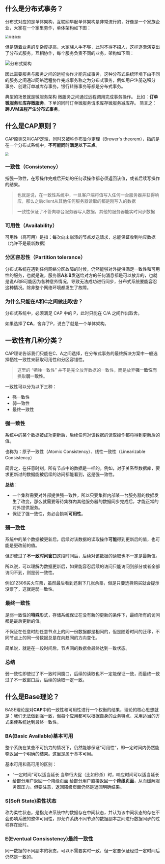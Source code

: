 ## 什么是分布式事务？

分布式对应的是单体架构，互联网早起单体架构是非常流行的，好像是一个家族企业，大家在一个家里劳作，单体架构如下图：

<img src="https://img.java-family.cn/seata/1.png" alt="单体架构" style="zoom:70%;" />

但是随着业务的复杂度提高，大家族人手不够，此时不得不招人，这样逐渐演变出了分布式服务，互相协作，每个服务负责不同的业务，架构如下图：

![分布式架构](https://img.java-family.cn/seata/2.png)

因此需要服务与服务之间的远程协作才能完成事务，这种分布式系统环境下由不同的服务之间通过网络远程协作完成事务称之为分布式事务，例如用户注册送积分 事务、创建订单减库存事务，银行转账事务等都是分布式事务。

典型的场景就是微服务架构 微服务之间通过远程调用完成事务操作。 比如：**订单微服务**和**库存微服务**，下单的同时订单微服务请求库存微服务减库存。 简言之：**跨JVM进程产生分布式事务**。

## 什么是CAP原则？

CAP原则又叫CAP定理，同时又被称作布鲁尔定理（Brewer's theorem），指的是在一个分布式系统中，**不可能同时满足以下三点**。

<img src="https://img.java-family.cn/seata/3.jpg" style="zoom:70%;" />

### 一致性（Consistency）

指强一致性，在写操作完成后开始的任何读操作都必须返回该值，或者后续写操作的结果。

> 也就是说，在一致性系统中，一旦客户端将值写入任何一台服务器并获得响应，那么之后client从其他任何服务器读取的都是刚写入的数据
>
> 一致性保证了不管向哪台服务器写入数据，其他的服务器能实时同步数据

### 可用性（Availability）

可用性（高可用）是指：每次向未崩溃的节点发送请求，总能保证收到响应数据（允许不是最新数据）

### 分区容忍性（Partition tolerance）

分布式系统在遇到任何网络分区故障的时候，仍然能够对外提供满足一致性和可用性的服务，也就是说，服务器**A**和**B**发送给对方的任何消息都是可以放弃的，也就是说A和B可能因为各种意外情况，导致无法成功进行同步，分布式系统要能容忍这种情况。除非整个网络环境都发生了故障。

### 为什么只能在A和C之间做出取舍？

分布式系统中，必须满足 CAP 中的 P，此时只能在 C/A 之间作出取舍。

如果选择了**CA**，舍弃了P，说白了就是一个单体架构。

## 一致性有几种分类？

CAP理论告诉我们只能在C、A之间选择，在分布式事务的最终解决方案中一般选择牺牲一致性来获取可用性和分区容错性。

> 这里的 “牺牲一致性” 并不是完全放弃数据的一致性，而是放弃**强一致性**而换取**弱一致性**。

一致性可以分为以下三种：

- 强一致性
- 弱一致性
- 最终一致性

### 强一致性

系统中的某个数据被成功更新后，后续任何对该数据的读取操作都将得到更新后的值。

也称为：原子一致性（Atomic Consistency）、线性一致性（Linearizable Consistency）

简言之，在任意时刻，所有节点中的数据是一样的。例如，对于关系型数据库，要求更新过的数据能被后续的访问都能看到，这是强一致性。

**总结**：

- 一个集群需要对外部提供强一致性，所以只要集群内部某一台服务器的数据发生了改变，那么就需要等待集群内其他服务器的数据同步完成后，才能正常的对外提供服务。
- 保证了强一致性，务必会损耗**可用性**。

### 弱一致性

系统中的某个数据被更新后，后续对该数据的读取操作**可能**得到更新后的值，也可能是更改前的值。

但即使过了**不一致时间窗口**这段时间后，后续对该数据的读取也不一定是最新值。

所以说，可以理解为数据更新后，如果能容忍后续的访问只能访问到部分或者全部访问不到，则是弱一致性。

例如12306买火车票，虽然最后看到还剩下几张余票，但是只要选择购买就会提示没票了，这就是弱一致性。

### 最终一致性

是弱一致性的**特殊**形式，存储系统保证在没有新的更新的条件下，最终所有的访问都是最后更新的值。

不保证在任意时刻任意节点上的同一份数据都是相同的，但是随着时间的迁移，不同节点上的同一份数据总是在向趋同的方向变化。

简单说，就是在一段时间后，节点间的数据会最终达到一致状态。

### 总结

弱一致性即使过了不一致时间窗口，后续的读取也不一定能保证一致，而最终一致过了不一致窗口后，后续的读取一定一致。

## 什么是Base理论？

BASE理论是对**CAP**中的一致性和可用性进行一个权衡的结果，理论的核心思想就是：我们无法做到强一致，但每个应用都可以根据自身的业务特点，采用适当的方式来使系统达到最终一致性。

### BA(Basic Available)基本可用

整个系统在某些不可抗力的情况下，仍然能够保证“可用性”，即一定时间内仍然能够返回一个明确的结果。这里是属于基本可用。

基本可用和高可用的区别：

- “一定时间”可以适当延长 当举行大促（比如秒杀）时，响应时间可以适当延长
- 给部分用户返回一个降级页面 给部分用户直接返回一个**降级页面**，从而缓解服务器压力。但要注意，返回降级页面仍然是返回明确结果。

### S(Soft State)柔性状态

称为柔性状态，是指允许系统中的数据存在中间状态，并认为该中间状态的存在不会影响系统的整体可用性，即允许系统不同节点的数据副本之间进行数据同步的过程存在延时。

### E(Eventual Consisstency)最终一致性

同一数据的不同副本的状态，可以不需要实时一致，但一定要保证经过一定时间后仍然是一致的。